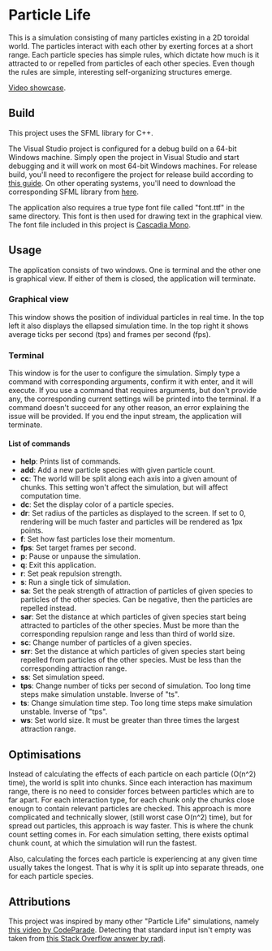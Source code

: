# Particle Life

This is a simulation consisting of many particles existing in a 2D toroidal world. The particles interact with each other by exerting forces at a short range. Each particle species has simple rules, which dictate how much is it attracted to or repelled from particles of each other species. Even though the rules are simple, interesting self-organizing structures emerge.

[Video showcase](https://youtu.be/xeaFCix8YOg).

## Build

This project uses the SFML library for C++.

The Visual Studio project is configured for a debug build on a 64-bit Windows machine. Simply open the project in Visual Studio and start debugging and it will work on most 64-bit Windows machines. For release build, you'll need to reconfigere the project for release build according to [this guide](https://www.sfml-dev.org/tutorials/2.5/start-vc.php). On other operating systems, you'll need to download the corresponding SFML library from [here](https://www.sfml-dev.org/download.php).

The application also requires a true type font file called "font.ttf" in the same directory. This font is then used for drawing text in the graphical view. The font file included in this project is [Cascadia Mono](https://github.com/microsoft/cascadia-code).

## Usage

The application consists of two windows. One is terminal and the other one is graphical view. If either of them is closed, the application will terminate.

### Graphical view

This window shows the position of individual particles in real time. In the top left it also displays the ellapsed simulation time. In the top right it shows average ticks per second (tps) and frames per second (fps).

### Terminal

This window is for the user to configure the simulation. Simply type a command with corresponding arguments, confirm it with enter, and it will execute. If you use a command that requires arguments, but don't provide any, the corresponding current settings will be printed into the terminal. If a command doesn't succeed for any other reason, an error explaining the issue will be provided. If you end the input stream, the application will terminate.

#### List of commands

- **help**: Prints list of commands.
- **add**: Add a new particle species with given particle count.
- **cc**: The world will be split along each axis into a given amount of chunks. This setting won't affect the simulation, but will affect computation time.
- **dc**: Set the display color of a particle species.
- **dr**: Set radius of the particles as displayed to the screen. If set to 0, rendering will be much faster and particles will be rendered as 1px points.
- **f**: Set how fast particles lose their momentum.
- **fps**: Set target frames per second.
- **p**: Pause or unpause the simulation.
- **q**: Exit this application.
- **r**: Set peak repulsion strength.
- **s**: Run a single tick of simulation.
- **sa**: Set the peak strength of attraction of particles of given species to particles of the other species. Can be negative, then the particles are repelled instead.
- **sar**: Set the distance at which particles of given species start being attracted to particles of the other species. Must be more than the corresponding repulsion range and less than third of world size.
- **sc**: Change number of particles of a given species.
- **srr**: Set the distance at which particles of given species start being repelled from particles of the other species. Must be less than the corresponding attraction range.
- **ss**: Set simulation speed.
- **tps**: Change number of ticks per second of simulation. Too long time steps make simulation unstable. Inverse of "ts".
- **ts**: Change simulation time step. Too long time steps make simulation unstable. Inverse of "tps".
- **ws**: Set world size. It must be greater than three times the largest attraction range.

## Optimisations

Instead of calculating the effects of each particle on each particle (O(n^2) time), the world is split into chunks. Since each interaction has maximum range, there is no need to consider forces between particles which are to far apart. For each interaction type, for each chunk only the chunks close enougn to contain relevant particles are checked. This approach is more complicated and technically slower, (still worst case O(n^2) time), but for spread out particles, this approach is way faster. This is where the chunk count setting comes in. For each simulation setting, there exists optimal chunk count, at which the simulation will run the fastest.

Also, calculating the forces each particle is experiencing at any given time usually takes the longest. That is why it is split up into separate threads, one for each particle species.

## Attributions

This project was inspired by many other "Particle Life" simulations, namely [this video by CodeParade](https://youtu.be/Z_zmZ23grXE). Detecting that standard input isn't empty was taken from [this Stack Overflow answer by radj](https://stackoverflow.com/a/71992965).
